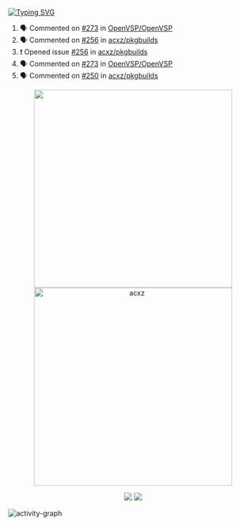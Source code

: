 [![Typing SVG](https://readme-typing-svg.herokuapp.com?size=16&color=AFFFA3&multiline=true&height=75&lines=contributing+to+robotics%2Fae%2Fml%2Fgpu;packaging+it+for+archlinux;ricer)](https://git.io/typing-svg)

<!--START_SECTION:activity-->
1. 🗣 Commented on [#273](https://github.com/OpenVSP/OpenVSP/issues/273#issuecomment-1712732002) in [OpenVSP/OpenVSP](https://github.com/OpenVSP/OpenVSP)
2. 🗣 Commented on [#256](https://github.com/acxz/pkgbuilds/issues/256#issuecomment-1712730427) in [acxz/pkgbuilds](https://github.com/acxz/pkgbuilds)
3. ❗ Opened issue [#256](https://github.com/acxz/pkgbuilds/issues/256) in [acxz/pkgbuilds](https://github.com/acxz/pkgbuilds)
4. 🗣 Commented on [#273](https://github.com/OpenVSP/OpenVSP/issues/273#issuecomment-1712729921) in [OpenVSP/OpenVSP](https://github.com/OpenVSP/OpenVSP)
5. 🗣 Commented on [#250](https://github.com/acxz/pkgbuilds/issues/250#issuecomment-1712728676) in [acxz/pkgbuilds](https://github.com/acxz/pkgbuilds)
<!--END_SECTION:activity-->

<p align="center">
  <img width="400em" src=https://github-readme-stats.vercel.app/api?username=acxz&include_all_commits=true&show_icons=true />
  <img width="400em" src="https://github-readme-streak-stats.herokuapp.com/?user=acxz&" alt="acxz" />
</p>

<p align="center">
  <img src=https://github-readme-stats.vercel.app/api/top-langs/?username=acxz&layout=compact />
  <img src=https://github-profile-trophy.vercel.app/?username=acxz&row=2&column=4 />
</p>

![activity-graph](https://github-readme-activity-graph.vercel.app/graph?username=acxz&bg_color=053c4a&color=ffffff&line=76c533&point=8f2fe1&area=true&hide_border=true&hide_title=true)

